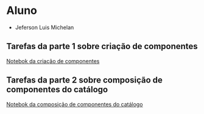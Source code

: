 # Aluno
* Jeferson Luis Michelan

## Tarefas da parte 1 sobre criação de componentes

[Notebok da criação de componentes](notebook/components-1-chart-single-class.ipynb)


## Tarefas da parte 2 sobre composição de componentes do catálogo

[Notebok da composição de componentes do catálogo](notebook/components-4-catalog.ipynb)
